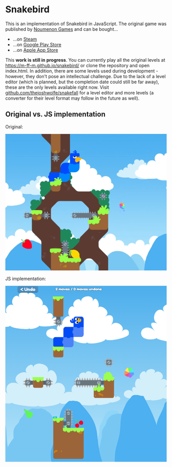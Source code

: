 # Snakebird

This is an implementation of Snakebird in JavaScript. The original
game was published by [Noumenon Games](http://noumenongames.com/)
and can be bought...
* ...on [Steam](https://store.steampowered.com/app/357300/Snakebird/)
* ...on [Google Play Store](https://play.google.com/store/apps/details?id=com.NoumenonGames.SnakeBird_Touch)
* ...on [Apple App Store](https://itunes.apple.com/de/app/snakebird/id1087075743?mt=8)

This __work is still in progress__. You can currently play all the original levels at
https://m-ff-m.github.io/snakebird/ or clone the repository and open index.html. In
addition, there are some levels used during development - however, they don't pose
an intellectual challenge. Due to the lack of a level editor (which is planned, but
the completion date could still be far away), these are the only levels available right
now. Visit [github.com/thejoshwolfe/snakefall](https://github.com/thejoshwolfe/snakefall)
for a level editor and more levels (a converter for their level format may follow in
the future as well).

## Original vs. JS implementation

Original:

![Original Snakebird game](Original.png "Original game graphics")

JS implementation:

![Reimplemented Snakebird game](Fake.png "JS game graphics")